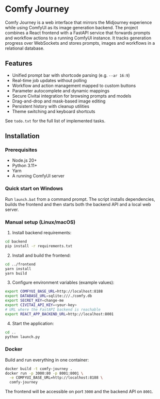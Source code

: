 # Comfy Journey

Comfy Journey is a web interface that mirrors the Midjourney experience while using ComfyUI as its image generation backend. The project combines a React frontend with a FastAPI service that forwards prompts and workflow actions to a running ComfyUI instance. It tracks generation progress over WebSockets and stores prompts, images and workflows in a relational database.

## Features

- Unified prompt bar with shortcode parsing (e.g. `--ar 16:9`)
- Real-time job updates without polling
- Workflow and action management mapped to custom buttons
- Parameter autocomplete and dynamic mappings
- Secure Civitai integration for browsing prompts and models
- Drag-and-drop and mask-based image editing
- Persistent history with cleanup utilities
- Theme switching and keyboard shortcuts

See `todo.txt` for the full list of implemented tasks.

## Installation

### Prerequisites

- Node.js 20+
- Python 3.11+
- Yarn
- A running ComfyUI server

### Quick start on Windows

Run `launch.bat` from a command prompt. The script installs dependencies,
builds the frontend and then starts both the backend API and a local web
server.

### Manual setup (Linux/macOS)

1. Install backend requirements:

```bash
cd backend
pip install -r requirements.txt
```

2. Install and build the frontend:

```bash
cd ../frontend
yarn install
yarn build
```

3. Configure environment variables (example values):

```bash
export COMFYUI_BASE_URL=http://localhost:8188
export DATABASE_URL=sqlite:///./comfy.db
export SECRET_KEY=change-me
export CIVITAI_API_KEY=<your-key>
# URL where the FastAPI backend is reachable
export REACT_APP_BACKEND_URL=http://localhost:8001
```

4. Start the application:

```bash
cd ..
python launch.py
```


### Docker

Build and run everything in one container:

```bash
docker build -t comfy-journey .
docker run -p 3000:80 -p 8001:8001 \
  -e COMFYUI_BASE_URL=http://localhost:8188 \
  comfy-journey
```

The frontend will be accessible on port `3000` and the backend API on `8001`.
